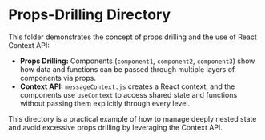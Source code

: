 # Props-Drilling Directory

This folder demonstrates the concept of props drilling and the use of React Context API:

- **Props Drilling:** Components (`component1`, `component2`, `component3`) show how data and functions can be passed through multiple layers of components via props.
- **Context API:** `messageContext.js` creates a React context, and the components use `useContext` to access shared state and functions without passing them explicitly through every level.

This directory is a practical example of how to manage deeply nested state and avoid excessive props drilling by leveraging the Context API.
